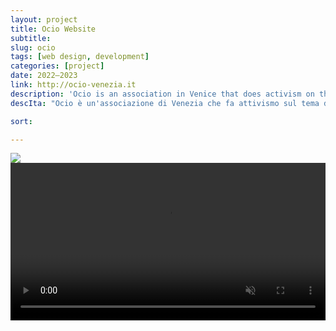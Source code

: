 ```yaml
---
layout: project
title: Ocio Website
subtitle: 
slug: ocio
tags: [web design, development]
categories: [project]
date: 2022—2023
link: http://ocio-venezia.it
description: 'Ocio is an association in Venice that does activism on the issue of residency in the city. I designed an easily navigable website for them, including a glossary, to give readers the tools to better understand the technical vocabulary of residency.'
descIta: "Ocio è un'associazione di Venezia che fa attivismo sul tema della residenzialità in città. Per loro ho progettato un sito web facilmente navigabile, che comprendesse un glossario, per dare ai lettori gli strumenti per comprendere meglio il vocabolario tecnico della residenzialità."

sort:

---
```

![]({{site.baseurl}}/projects/ocio.jpg)
<video width="100%" preload="auto" muted controls loop>
    <source src="{{site.baseurl}}/projects/ocio.mov" type="video/mp4"/>
</video>
